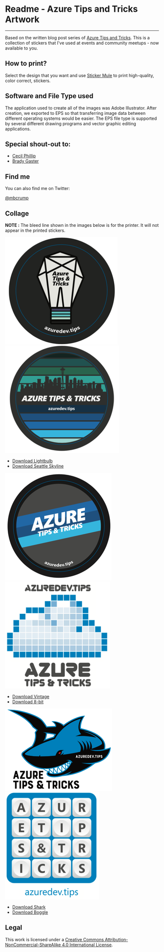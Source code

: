
# Readme - Azure Tips and Tricks Artwork
----------------------
 
Based on the written blog post series of [Azure Tips and Tricks](http://azuredev.tips/). This is a collection of stickers that I've used at events and community meetups - now available to you. 

## How to print?

Select the design that you want and use [Sticker Mule](https://www.stickermule.com/) to print high-quality, color correct, stickers. 

## Software and File Type used

The application used to create all of the images was Adobe Illustrator. After creation, we exported to EPS so that transferring image data between different operating systems would be easier. The EPS file type is supported by several different drawing programs and vector graphic editing applications. 

## Special shout-out to:

* [Cecil Phillip](https://twitter.com/cecilphillip)
* [Brady Gaster](https://twitter.com/bradygaster)

## Find me

You can also find me on Twitter: 

[@mbcrump](https://twitter.com/mbcrump)

## Collage

**NOTE :** The bleed line shown in the images below is for the printer. It will not appear in the printed stickers. 

<img src="https://github.com/mbcrump/AzureTipsAndTricks/blob/master/stickers/preview/lightbulb.png" alt="drawing"  height="350" /> <img src="https://github.com/mbcrump/AzureTipsAndTricks/blob/master/stickers/preview/seattle.png" alt="drawing" height="350"/>

* [Download Lightbulb](https://github.com/mbcrump/AzureTipsAndTricks/blob/master/stickers/2x2-circle-lightbulb.eps)
* [Download Seattle Skyline](https://github.com/mbcrump/AzureTipsAndTricks/blob/master/stickers/2x2-circle-seattle.eps)

<img src="https://github.com/mbcrump/AzureTipsAndTricks/blob/master/stickers/preview/vintage.png" alt="drawing" height="350" />&nbsp;&nbsp;&nbsp;&nbsp;&nbsp;<img src="https://github.com/mbcrump/AzureTipsAndTricks/blob/master/stickers/preview/8bit.png" alt="drawing" height="350"/>

* [Download Vintage](https://github.com/mbcrump/AzureTipsAndTricks/blob/master/stickers/2x2-circle-vintage.eps)
* [Download 8-bit](https://github.com/mbcrump/AzureTipsAndTricks/blob/master/stickers/2x2-rounded-square-8-bit.eps)

<img src="https://github.com/mbcrump/AzureTipsAndTricks/blob/master/stickers/preview/shark.png" alt="drawing" width="350" /> &nbsp;&nbsp;&nbsp;&nbsp;&nbsp;<img src="https://github.com/mbcrump/AzureTipsAndTricks/blob/master/stickers/preview/boggle.png" alt="drawing" height="350"/>

* [Download Shark](https://github.com/mbcrump/AzureTipsAndTricks/blob/master/stickers/2x2-rounded-shark-laser-eyes.eps)
* [Download Boggle](https://github.com/mbcrump/AzureTipsAndTricks/blob/master/stickers/2x2-rounded-boggle.eps)

## Legal

This work is licensed under a [Creative Commons Attribution-NonCommercial-ShareAlike 4.0 International License](http://creativecommons.org/licenses/by-nc-sa/4.0/).
